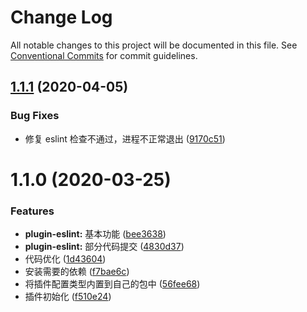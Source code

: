 # Change Log

All notable changes to this project will be documented in this file.
See [Conventional Commits](https://conventionalcommits.org) for commit guidelines.

## [1.1.1](https://github.com/walrusjs/plugins/compare/@walrus/plugin-eslint@1.1.0...@walrus/plugin-eslint@1.1.1) (2020-04-05)

### Bug Fixes

- 修复 eslint 检查不通过，进程不正常退出 ([9170c51](https://github.com/walrusjs/plugins/commit/9170c513acae0b296b14dbc457643571385651f5))

# 1.1.0 (2020-03-25)

### Features

- **plugin-eslint:** 基本功能 ([bee3638](https://github.com/walrusjs/plugins/commit/bee3638434a6f161798a636acbd15811cc4bc59e))
- **plugin-eslint:** 部分代码提交 ([4830d37](https://github.com/walrusjs/plugins/commit/4830d3795a925f41402b50650f4260eec56458b8))
- 代码优化 ([1d43604](https://github.com/walrusjs/plugins/commit/1d43604f5eb62607e1da789629c83e46b44fd0ee))
- 安装需要的依赖 ([f7bae6c](https://github.com/walrusjs/plugins/commit/f7bae6c49f94062356484791dfefb56f41796dac))
- 将插件配置类型内置到自己的包中 ([56fee68](https://github.com/walrusjs/plugins/commit/56fee684da4f5cf400dcff1bfbe513b55aa3eace))
- 插件初始化 ([f510e24](https://github.com/walrusjs/plugins/commit/f510e24139c284ed8b6aa00ed030bf286ae3e52c))
